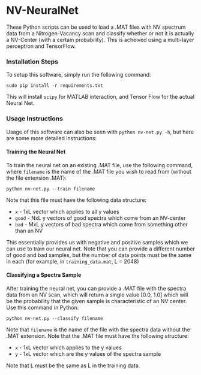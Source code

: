 # NV-NeuralNet

These Python scripts can be used to load a .MAT files with NV spectrum data from a Nitrogen-Vacancy scan and classify whether or not it is actually a NV-Center (with a certain probability). This is acheived using a multi-layer perceptron and TensorFlow.

### Installation Steps
To setup this software, simply run the following command:

```
sudo pip install -r requirements.txt
```

This will install `scipy` for MATLAB interaction, and Tensor Flow for the actual Neural Net.

### Usage Instructions
Usage of this software can also be seen with `python nv-net.py -h`, but here are some more detailed instructions:

#### Training the Neural Net
To train the neural net on an existing .MAT file, use the following command, where `filename` is the name of the .MAT file you wish to read from (without the file extension .MAT):

```
python nv-net.py --train filename
```

Note that this file must have the following data structure:

* `x` - 1xL vector which applies to all y values
* `good` - NxL y vectors of good spectra which come from an NV-center
* `bad` - MxL y vectors of bad spectra which come from something other than an NV

This essentially provides us with negative and positive samples which we can use to train our neural net. Note that you can provide a different number of good and bad samples, but the number of data points must be the same in each (for example, in `training_data.mat`, L = 2048)

#### Classifying a Spectra Sample
After training the neural net, you can provide a .MAT file with the spectra data from an NV scan, which will return a single value [0.0, 1.0] which will be the probability that the given sample is characteristic of an NV center. Use this command in Python:

```
python nv-net.py --classify filename
```

Note that `filename` is the name of the file with the spectra data without the .MAT extension. Note that the .MAT file must have the following structure:

* `x` - 1xL vector which applies to the y values
* `y` - 1xL vector which are the y values of the spectra sample

Note that L must be the same as L in the training data.